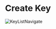 # Create Key
![KeyListNavigate](https://user-images.githubusercontent.com/42858836/173757335-c861167c-52db-4d4d-82e5-299730891a7a.png)
